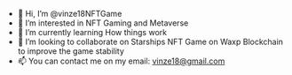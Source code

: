 - 👋 Hi, I’m @vinze18NFTGame
- 👀 I’m interested in NFT Gaming and Metaverse
- 🌱 I’m currently learning How things work
- 💞️ I’m looking to collaborate on Starships NFT Game on Waxp Blockchain to improve the game stability
- 📫 You can contact me on my email: vinze18@gmail.com

<!---
vinze18NFTGame/vinze18NFTGame is a ✨ special ✨ repository because its `README.md` (this file) appears on your GitHub profile.
You can click the Preview link to take a look at your changes.
--->
